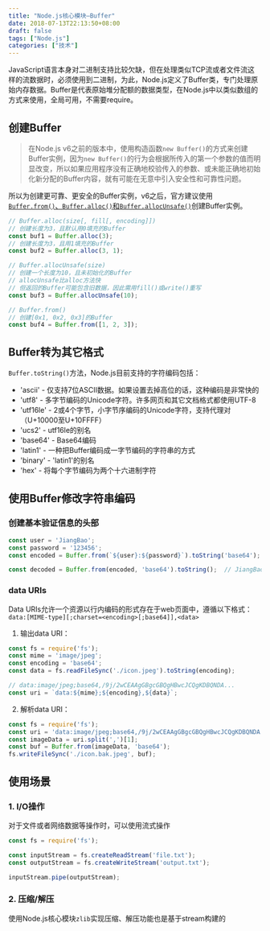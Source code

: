 ```yaml
---
title: "Node.js核心模块—Buffer"
date: 2018-07-13T22:13:50+08:00
draft: false
tags: ["Node.js"]
categories: ["技术"]
---
```

JavaScript语言本身对二进制支持比较欠缺，但在处理类似TCP流或者文件流这样的流数据时，必须使用到二进制，为此，Node.js定义了Buffer类，专门处理原始内存数据。Buffer是代表原始堆分配额的数据类型，在Node.js中以类似数组的方式来使用，全局可用，不需要require。

## 创建Buffer
> 在Node.js v6之前的版本中，使用构造函数`new Buffer()`的方式来创建Buffer实例，因为`new Buffer()`的行为会根据所传入的第一个参数的值而明显改变，所以如果应用程序没有正确地校验传入的参数、或未能正确地初始化新分配的Buffer内容，就有可能在无意中引入安全性和可靠性问题。

所以为创建更可靠、更安全的Buffer实例，v6之后，官方建议使用[`Buffer.from()`、`Buffer.alloc()`和`Buffer.allocUnsafe()`](https://nodejs.org/dist/latest-v8.x/docs/api/buffer.html#buffer_buffer_from_buffer_alloc_and_buffer_allocunsafe)创建Buffer实例。
```javascript
// Buffer.alloc(size[, fill[, encoding]])
// 创建长度为3，且默认用0填充的Buffer
const buf1 = Buffer.alloc(3);
// 创建长度为3，且用1填充的Buffer
const buf2 = Buffer.alloc(3, 1);

// Buffer.allocUnsafe(size)
// 创建一个长度为10，且未初始化的Buffer
// allocUnsafe比alloc方法快
// 但返回的Buffer可能包含旧数据，因此需用fill()或write()重写
const buf3 = Buffer.allocUnsafe(10);

// Buffer.from()
// 创建[0x1, 0x2, 0x3]的Buffer
const buf4 = Buffer.from([1, 2, 3]);
```

## Buffer转为其它格式
`Buffer.toString()`方法，Node.js目前支持的字符编码包括：
* 'ascii' - 仅支持7位ASCII数据。如果设置去掉高位的话，这种编码是非常快的 
* 'utf8' - 多字节编码的Unicode字符。许多网页和其它文档格式都使用UTF-8 
* 'utf16le' - 2或4个字节，小字节序编码的Unicode字符，支持代理对（U+10000至U+10FFFF） 
* 'ucs2' - utf16le的别名 
* 'base64' - Base64编码 
* 'latin1' - 一种把Buffer编码成一字节编码的字符串的方式 
* 'binary' - 'latin1'的别名 
* 'hex' - 将每个字节编码为两个十六进制字符

## 使用Buffer修改字符串编码
### 创建基本验证信息的头部
```javascript
const user = 'JiangBao';
const password = '123456';
const encoded = Buffer.from(`${user}:${password}`).toString('base64');  // SmlhbmdCYW86MTIzNDU2

const decoded = Buffer.from(encoded, 'base64').toString();  // JiangBao:123456
```

### data URIs
Data URIs允许一个资源以行内编码的形式存在于web页面中，遵循以下格式：  
`data:[MIME-type][;charset=<encoding>[;base64]],<data>`  
1. 输出data URI：
  ```javascript
  const fs = require('fs');
  const mime = 'image/jpeg';
  const encoding = 'base64';
  const data = fs.readFileSync('./icon.jpeg').toString(encoding);

  // data:image/jpeg;base64,/9j/2wCEAAgGBgcGBQgHBwcJCQgKDBQNDA...
  const uri = `data:${mime};${encoding},${data}`;
  ```
2. 解析data URI：
  ```javascript
  const fs = require('fs');
  const uri = 'data:image/jpeg;base64,/9j/2wCEAAgGBgcGBQgHBwcJCQgKDBQNDA...';
  const imageData = uri.split(',')[1];
  const buf = Buffer.from(imageData, 'base64');
  fs.writeFileSync('./icon.bak.jpeg', buf);
  ```

## 使用场景
### 1. I/O操作
对于文件或者网络数据等操作时，可以使用流式操作
```js
const fs = require('fs');

const inputStream = fs.createReadStream('file.txt');
const outputStream = fs.createWriteStream('output.txt');

inputStream.pipe(outputStream);
```

### 2. 压缩/解压
使用Node.js核心模块`zlib`实现压缩、解压功能也是基于stream构建的
